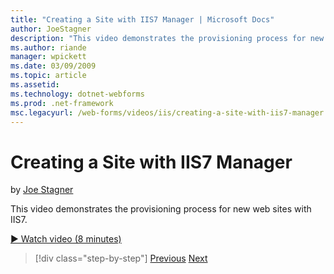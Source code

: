 ```yaml
---
title: "Creating a Site with IIS7 Manager | Microsoft Docs"
author: JoeStagner
description: "This video demonstrates the provisioning process for new web sites with IIS7."
ms.author: riande
manager: wpickett
ms.date: 03/09/2009
ms.topic: article
ms.assetid: 
ms.technology: dotnet-webforms
ms.prod: .net-framework
msc.legacyurl: /web-forms/videos/iis/creating-a-site-with-iis7-manager
---
```

Creating a Site with IIS7 Manager
====================
by [Joe Stagner](https://github.com/JoeStagner)

This video demonstrates the provisioning process for new web sites with IIS7.

[&#9654; Watch video (8 minutes)](https://channel9.msdn.com/Blogs/ASP-NET-Site-Videos/creating-a-site-with-iis7-manager)

>[!div class="step-by-step"]
[Previous](troubleshooting-production-aspnet-apps.md)
[Next](installing-ftp7.md)